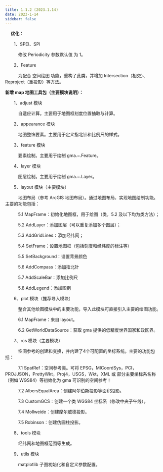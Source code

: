 ```yaml
---
title: 1.1.2 (2023.1.14)
date: 2023-1-14
sidebar: false
---
```


&emsp;<font color="#3CB371"><i class="fab fa-superpowers"></i></font> **优化：**

&emsp;　1、SPEI、SPI

&emsp;　　修改 Periodicity 参数默认值 为 1。

&emsp;　2、Feature

&emsp;　　为配合 空间绘图 功能，重构了此类，并增加 Intersection（相交）、Reproject（重投影）等方法。

<font color="#616AE5"><i class="fas fa-award"></i></font> **新增 map 地图工具包（主要模块说明）：**

&emsp;　1、adjust 模块

&emsp;　　自适应计算。主要用于地图框刻度位置抽取与计算。

&emsp;　2、appearance 模块

&emsp;　　地图整饰要素。主要用于定义指北针和比例尺的样式。

&emsp;　3、feature 模块

&emsp;　　要素绘制。主要用于绘制 gma.~.Feature。

&emsp;　4、layer 模块

&emsp;　　图层绘制。主要用于绘制 gma.~.Layer。

&emsp;　5、layout 模块（主要模块）

&emsp;　　地图布局（参考 ArcGIS 地图布局）。通过地图布局，实现地图绘制功能。主要的功能包括：

&emsp;　　5.1 MapFrame：初始化地图框，用于绘图（类，5.2 及以下均为类方法）；

&emsp;　　5.2 AddLayer：添加图层（可以重复添加多个图层）；

&emsp;　　5.3 AddGridLines：添加经纬网；

&emsp;　　5.4 SetFrame：设置地图框（包括刻度和经纬度的标注等）

&emsp;　　5.5 SetBackground：设置背景颜色

&emsp;　　5.6 AddCompass：添加指北针

&emsp;　　5.7 AddScaleBar：添加比例尺

&emsp;　　5.8 AddLegend：添加图例

&emsp;　6、plot 模块（推荐导入模块）

&emsp;　　整合其他绘图模块中的主要功能，导入此模块可直接引入主要的绘图功能。

&emsp;　　6.1 MapFrame：来自 layout。

&emsp;　　6.2 GetWorldDataSource：获取 gma 提供的低精度世界国家和政区界。

&emsp;　7、rcs 模块（主要模块）

&emsp;　　空间参考的创建和变换，并内建了4个可配置的坐标系统。主要的功能包括：

&emsp;　　7.1 SpatRef：空间参考类。可将 EPSG，MICoordSys，PCI，PROJJSON，PrettyWkt，Proj4，USGS，Wkt，XML 或 部分主要坐标系名称（例如 WGS84）等初始化为 gma 可识别的空间参考！

&emsp;　　7.2 AlbersEqualArea：创建阿尔伯斯投影等面积投影。

&emsp;　　7.3 CustomGCS：创建一个类 WGS84 坐标系（修改中央子午线）。

&emsp;　　7.4 Mollweide：创建摩尔威德投影。

&emsp;　　7.5 Robinson：创建伪圆柱投影。

&emsp;　8、tools 模块

&emsp;　　经纬网和地图框范围等生成。

&emsp;　9、utils 模块

&emsp;　　matplotlib 子图初始化和自定义参数配置。





